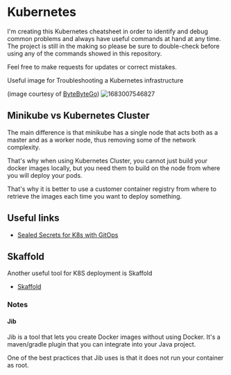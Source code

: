 # Kubernetes

I'm creating this Kubernetes cheatsheet in order to identify and debug common problems and always have useful commands at hand at any time.
The project is still in the making so please be sure to double-check before using any of the commands showed in this repository.

Feel free to make requests for updates or correct mistakes.

Useful image for Troubleshooting a Kubernetes infrastructure

(image courtesy of [ByteByteGo](https://www.linkedin.com/posts/bytebytego_systemdesign-coding-interviewtips-activity-7059045288400805888--Esb?utm_source=share&utm_medium=member_desktop))
![1683007546827](https://user-images.githubusercontent.com/50492920/235598157-d14fc5c6-de4c-477e-9fe6-b1d666697aab.jpg)


## Minikube vs Kubernetes Cluster

The main difference is that minikube has a single node that acts both as a master and as a worker node, thus removing some of the network complexity.

That's why when using Kubernetes Cluster, you cannot just build your docker images locally, but you need them to build on the node from where you will deploy your pods.

That's why it is better to use a customer container registry from where to retrieve the images each time you want to deploy something.

## Useful links

- [Sealed Secrets for K8s with GitOps](https://piotrminkowski.com/2022/12/14/sealed-secrets-on-kubernetes-with-argocd-and-terraform/)

## Skaffold

Another useful tool for K8S deployment is Skaffold

- [Skaffold](https://skaffold.dev/)

### Notes

#### Jib

Jib is a tool that lets you create Docker images without using Docker.
It's a maven/gradle plugin that you can integrate into your Java project.

One of the best practices that Jib uses is that it does not run your container as root.
